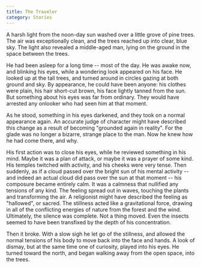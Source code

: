 ```yaml
---
title: The Traveler
category: Stories
---
```


A harsh light from the noon-day sun washed over a little grove of pine
trees.  The air was exceptionally clean, and the trees reached up into
clear, blue sky.  The light also revealed a middle-aged man, lying on
the ground in the space between the trees.

He had been asleep for a long time -- most of the day.  He was awake
now, and blinking his eyes, while a wondering look appeared on his face.
He looked up at the tall trees, and turned around in circles gazing at
both ground and sky.  By appearance, he could have been anyone: his
clothes were plain, his hair short-cut brown, his face lightly tanned
from the sun.  But something about his eyes was far from ordinary.  They
would have arrested any onlooker who had seen him at that moment.

As he stood, something in his eyes darkened, and they took on a normal
appearance again.  An accurate judge of character might have described
this change as a result of becoming "grounded again in reality".  For
the glade was no longer a bizarre, strange place to the man.  Now he
knew how he had come there, and why.

His first action was to close his eyes, while he reviewed something in
his mind.  Maybe it was a plan of attack, or maybe it was a prayer of
some kind.  His temples twitched with activity, and his cheeks were very
tense.  Then suddenly, as if a cloud passed over the bright sun of his
mental activity -- and indeed an actual cloud did pass over the sun at
that moment -- his composure became entirely calm.  It was a calmness
that nullified any tensions of any kind.  The feeling spread out in
waves, touching the plants and transforming the air.  A religionist
might have described the feeling as "hallowed", or sacred.  The
stillness acted like a gravitational force, drawing in all of the
conflicting energies of nature from the forest and the wind.
Ultimately, the silence was complete.  Not a thing moved.  Even the
insects seemed to have been transfixed by the depth of his
concentration.

Then it broke.  With a slow sigh he let go of the stillness, and allowed
the normal tensions of his body to move back into the face and hands.  A
look of dismay, but at the same time one of curiosity, played into his
eyes.  He turned toward the north, and began walking away from the open
space, into the trees.


